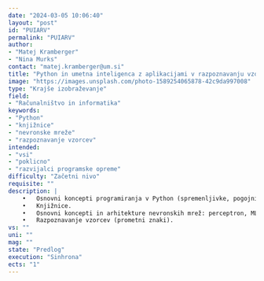 ```yaml
---
date: "2024-03-05 10:06:40"
layout: "post"
id: "PUIARV"
permalink: "PUIARV"
author:
- "Matej Kramberger"
- "Nina Murks"
contact: "matej.kramberger@um.si"
title: "Python in umetna inteligenca z aplikacijami v razpoznavanju vzorcev"
image: "https://images.unsplash.com/photo-1589254065878-42c9da997008"
type: "Krajše izobraževanje"
field:
- "Računalništvo in informatika"
keywords:
- "Python"
- "knjižnice"
- "nevronske mreže"
- "razpoznavanje vzorcev"
intended:
- "vsi"
- "poklicno"
- "razvijalci programske opreme"
difficulty: "Začetni nivo"
requisite: ""
description: |
    •	Osnovni koncepti programiranja v Python (spremenljivke, pogojni stavki, zanke, funkcije).
    •	Knjižnice.
    •	Osnovni koncepti in arhitekture nevronskih mrež: perceptron, MLP, fully connected (dropout layer, softmax layer, binarno/multiclass/multilabel, različne kriterijske funkcije (loss functions...), konvolutivne nevronske mreže
    •	Razpoznavanje vzorcev (prometni znaki).
vs: ""
uni: ""
mag: ""
state: "Predlog"
execution: "Sinhrona"
ects: "1"
---
```

